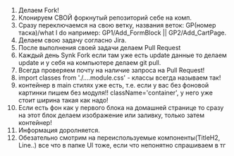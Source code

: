 
1. Делаем Fork!
2. Клонируем СВОЙ форкнутый репозиторий себе на комп.
3. Сразу переключаемся на свою ветку, названия веток:  GP(номер таска)/what I do например: GP1/Add_FormBlock || GP2/Add_CartPage.
4. Делаем свою задачу согласно Jira.
5. После выполнения своей задачи делаем Pull Request
6. Каждый день Synk Fork если там уже есть update данные то делаем update и у себя на компьютере делаем git pull.
7. Всегда проверяем почту на наличие запроса на Pull Request!
8. import classes from './....module.css' - классы всегда называем так!
9. контейнер в main стилях уже есть, т.е. если у вас без фоновой картинки пишем без модуля!! className='container', у него уже стоит ширина такая как надо!
10. Если есть фон как у первого блока на домашней странице то сразу на этот блок делаем изображение или заливку, только затем контейнер!
11. Информация доролняется.
12. Обезательно смотрим на переиспользуемые компоненты(TitleH2, Line..) все что в папке UI тоже, если что непонятно спрашиваем в тг
